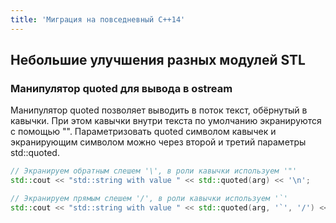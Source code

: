 ```yaml
---
title: 'Миграция на повседневный C++14'
---
```


<!-- TODO: многое можно описать, но некогда -->

## Небольшие улучшения разных модулей STL

### Манипулятор quoted для вывода в ostream

Манипулятор quoted позволяет выводить в поток текст, обёрнутый в кавычки. При этом кавычки внутри текста по умолчанию экранируются с помощью "\". Параметризовать quoted символом кавычек и экранирующим символом можно через второй и третий параметры std::quoted.

```cpp
// Экранируем обратным слешем '\', в роли кавычки используем '"'
std::cout << "std::string with value " << std::quoted(arg) << '\n';

// Экранируем прямым слешем '/', в роли кавычки используем '`'
std::cout << "std::string with value " << std::quoted(arg, '`', '/') << '\n';
```
